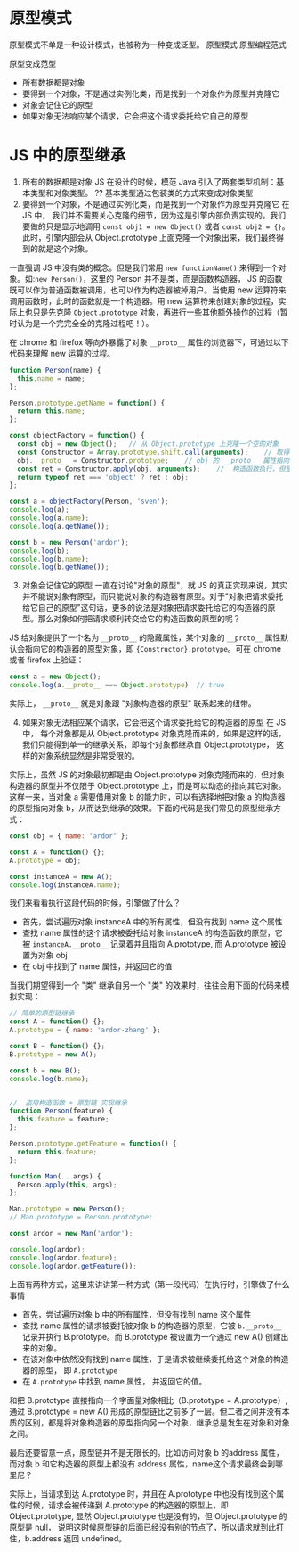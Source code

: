 # 原型模式
原型模式不单是一种设计模式，也被称为一种变成泛型。
原型模式
原型编程范式

原型变成范型
- 所有数据都是对象
- 要得到一个对象，不是通过实例化类，而是找到一个对象作为原型并克隆它
- 对象会记住它的原型
- 如果对象无法响应某个请求，它会把这个请求委托给它自己的原型

# JS 中的原型继承
1. 所有的数据都是对象
JS 在设计的时候，模范 Java 引入了两套类型机制：基本类型和对象类型。
??
基本类型通过包装类的方式来变成对象类型
2. 要得到一个对象，不是通过实例化类，而是找到一个对象作为原型并克隆它
在 JS 中， 我们并不需要关心克隆的细节，因为这是引擎内部负责实现的。我们要做的只是显示地调用 `const obj1 = new Object()` 或者 `const obj2 = {}`。此时，引擎内部会从 Object.prototype 上面克隆一个对象出来，我们最终得到的就是这个对象。

一直强调 JS 中没有类的概念。但是我们常用 `new functionName()` 来得到一个对象。如:`new Person()`，这里的 Person 并不是类，而是函数构造器， JS 的函数既可以作为普通函数被调用，也可以作为构造器被掉用户。当使用 new 运算符来调用函数时，此时的函数就是一个构造器。用 new 运算符来创建对象的过程，实际上也只是先克隆 `Object.prototype` 对象，再进行一些其他额外操作的过程（暂时认为是一个完完全全的克隆过程吧！）。

在 chrome 和 firefox 等向外暴露了对象 `__proto__` 属性的浏览器下，可通过以下代码来理解 new 运算的过程。
```js
function Person(name) {
  this.name = name;
};

Person.prototype.getName = function() {
  return this.name;
};

const objectFactory = function() {
  const obj = new Object();   // 从 Object.prototype 上克隆一个空的对象
  const Constructor = Array.prototype.shift.call(arguments);    // 取得外部传入的构造器，此例是 Person
  obj.__proto__ = Constructor.prototype;    // obj 的 __proto__ 属性指向构造函数的原型（prototype），这样可以继承到原型链上的属性和方法
  const ret = Constructor.apply(obj, arguments);    //  构造函数执行，但是 this 的指向了 obj，这样 obj 就获取到了 实例属性 
  return typeof ret === 'object' ? ret : obj;
};

const a = objectFactory(Person, 'sven');
console.log(a);
console.log(a.name);
console.log(a.getName());

const b = new Person('ardor');
console.log(b);
console.log(b.name);
console.log(b.getName());
```
3. 对象会记住它的原型
一直在讨论"对象的原型"，就 JS 的真正实现来说，其实并不能说对象有原型，而只能说对象的构造器有原型。对于"对象把请求委托给它自己的原型"这句话，更多的说法是对象把请求委托给它的构造器的原型。那么对象如何把请求顺利转交给它的构造函数的原型的呢？

JS 给对象提供了一个名为 `__proto__` 的隐藏属性，某个对象的 `__proto__` 属性默认会指向它的构造器的原型对象，即 `{Constructor}.prototype`。可在 chrome 或者 firefox 上验证：
```js
const a = new Object();
console.log(a.__proto__ === Object.prototype)  // true
```
实际上， `__proto__` 就是对象跟 "对象构造器的原型" 联系起来的纽带。

4. 如果对象无法相应某个请求，它会把这个请求委托给它的构造器的原型
在 JS 中， 每个对象都是从 Object.prototype 对象克隆而来的，如果是这样的话，我们只能得到单一的继承关系，即每个对象都继承自 Object.prototype， 这样的对象系统显然是非常受限的。

实际上，虽然 JS 的对象最初都是由 Object.prototype 对象克隆而来的，但对象构造器的原型并不仅限于 Object.prototype 上，而是可以动态的指向其它对象。这样一来，当对象 a 需要借用对象 b 的能力时，可以有选择地把对象 a 的构造器的原型指向对象 b，从而达到继承的效果。下面的代码是我们常见的原型继承方式：
```js
const obj = { name: 'ardor' };

const A = function() {};
A.prototype = obj;

const instanceA = new A();
console.log(instanceA.name);
```
我们来看看执行这段代码的时候，引擎做了什么？
- 首先，尝试遍历对象 instanceA 中的所有属性，但没有找到 name 这个属性
- 查找 name 属性的这个请求被委托给对象 instanceA 的构造函数的原型，它被 `instanceA.__proto__` 记录着并且指向 A.prototype, 而 A.prototype 被设置为对象 obj
- 在 obj 中找到了 name 属性，并返回它的值

当我们期望得到一个 "类" 继承自另一个 "类" 的效果时，往往会用下面的代码来模拟实现：
```js
// 简单的原型链继承
const A = function() {};
A.prototype = { name: 'ardor-zhang' };

const B = function() {};
B.prototype = new A();

const b = new B();
console.log(b.name);


//  盗用构造函数 + 原型链 实现继承
function Person(feature) {
  this.feature = feature;
};

Person.prototype.getFeature = function() {
  return this.feature;
};

function Man(...args) {
  Person.apply(this, args);
};

Man.prototype = new Person();
// Man.prototype = Person.prototype;

const ardor = new Man('ardor');

console.log(ardor);
console.log(ardor.feature);
console.log(ardor.getFeature());
```

上面有两种方式，这里来讲讲第一种方式（第一段代码）在执行时，引擎做了什么事情
- 首先，尝试遍历对象 b 中的所有属性，但没有找到 name 这个属性
- 查找 name 属性的请求被委托被对象 b 的构造器的原型，它被 `b.__proto__` 记录并执行 B.prototype。而 B.prototype 被设置为一个通过 new A() 创建出来的对象。
- 在该对象中依然没有找到 name 属性，于是请求被继续委托给这个对象的构造器的原型， 即 `A.prototype`
- 在 `A.prototype` 中找到 name 属性， 并返回它的值。

和把 B.prototype 直接指向一个字面量对象相比（B.prototype = A.prototype）,通过 B.prototype = new A() 形成的原型链比之前多了一层。但二者之间并没有本质的区别，都是将对象构造器的原型指向另一个对象，继承总是发生在对象和对象之间。

最后还要留意一点，原型链并不是无限长的。比如访问对象 b 的address 属性，而对象 b 和它构造器的原型上都没有 address 属性，name这个请求最终会到哪里尼？

实际上，当请求到达 A.prototype 时，并且在 A.prototype 中也没有找到这个属性的时候，请求会被传递到 A.prototype 的构造器的原型上，即 Object.prototype, 显然 Object.prototype 也是没有的，但 Object.prototype 的原型是 null， 说明这时候原型链的后面已经没有别的节点了，所以请求就到此打住，b.address 返回 undefined。